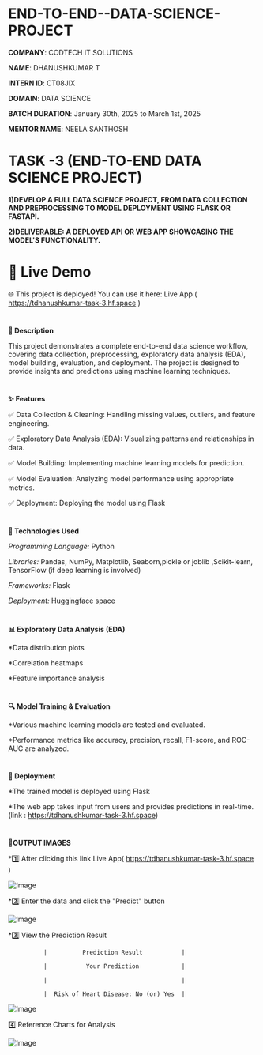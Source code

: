 # END-TO-END--DATA-SCIENCE-PROJECT

**COMPANY**: CODTECH IT SOLUTIONS

**NAME**: DHANUSHKUMAR T

**INTERN ID**: CT08JIX

**DOMAIN**: DATA SCIENCE

**BATCH DURATION**: January 30th, 2025 to March 1st, 2025

**MENTOR NAME**: NEELA SANTHOSH
#
# TASK -3 (END-TO-END DATA SCIENCE PROJECT)

**1)DEVELOP A FULL DATA SCIENCE PROJECT,
FROM DATA COLLECTION AND
PREPROCESSING TO MODEL DEPLOYMENT
USING FLASK OR FASTAPI.**

**2)DELIVERABLE: A DEPLOYED API OR WEB
APP SHOWCASING THE MODEL'S
FUNCTIONALITY.**
#
# 🔗 Live Demo

🌐 This project is deployed! You can use it here: Live App ( https://tdhanushkumar-task-3.hf.space )

#
**📘 Description**

This project demonstrates a complete end-to-end data science workflow, covering data collection, preprocessing, exploratory data analysis (EDA), model building, evaluation, and deployment. The project is designed to provide insights and predictions using machine learning techniques.

 #
 
 **✨ Features**
 
✅ Data Collection & Cleaning: Handling missing values, outliers, and feature engineering.

✅ Exploratory Data Analysis (EDA): Visualizing patterns and relationships in data.

✅ Model Building: Implementing machine learning models for prediction.

✅ Model Evaluation: Analyzing model performance using appropriate metrics.

✅ Deployment: Deploying the model using Flask


#

**🔧 Technologies Used**

*Programming Language:* Python

*Libraries:* Pandas, NumPy, Matplotlib, Seaborn,pickle or joblib ,Scikit-learn, TensorFlow (if deep learning is involved)

*Frameworks:* Flask

*Deployment:* Huggingface space

#
**📊 Exploratory Data Analysis (EDA)**

*Data distribution plots

*Correlation heatmaps

*Feature importance analysis
#
**🔍 Model Training & Evaluation**

*Various machine learning models are tested and evaluated.

*Performance metrics like accuracy, precision, recall, F1-score, and ROC-AUC are analyzed.
#
**🚀 Deployment**

*The trained model is deployed using Flask 

*The web app takes input from users and provides predictions in real-time. (link : https://tdhanushkumar-task-3.hf.space)
#
**📸OUTPUT IMAGES**

*1️⃣ After clicking this link Live App( https://tdhanushkumar-task-3.hf.space )

![Image](https://github.com/user-attachments/assets/f4930f1e-236d-4566-8b91-ece78504cb5a)

*2️⃣ Enter the data and click the "Predict" button

![Image](https://github.com/user-attachments/assets/9a68391c-e6f8-44a8-939a-6a0e579e961e)

*3️⃣ View the Prediction Result

              |          Prediction Result           |
              
              |           Your Prediction            |
              
              |                                      |
              
              |  Risk of Heart Disease: No (or) Yes  |
              
              
![Image](https://github.com/user-attachments/assets/4b1ceabb-887f-4de0-aa38-f78b66bf8969)

4️⃣ Reference Charts for Analysis

![Image](https://github.com/user-attachments/assets/689dd38d-2250-421f-97b5-501efdc50bfc)

